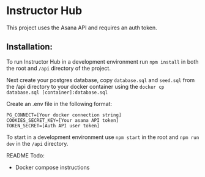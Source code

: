 # Instructor Hub
This project uses the Asana API and requires an auth token.

## Installation:


To run Instructor Hub in a development environment run `npm install` in both the root and `/api` directory of the project.

Next create your postgres database, copy `database.sql` and `seed.sql` from the /api directory to your docker container using the `docker cp database.sql [container]:database.sql`

Create an .env file in the following format:
```
PG_CONNECT=[Your docker connection string]
COOKIES_SECRET_KEY=[Your asana API token]
TOKEN_SECRET=[Auth API user token]
```

To start in a development environment use `npm start` in the root and `npm run dev` in the `/api` directory.





README Todo:

- Docker compose instructions
